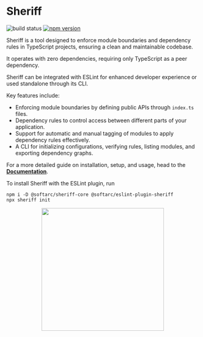 # Sheriff

![build status](https://github.com/softarc-consulting/sheriff/actions/workflows/build.yml/badge.svg)
[![npm version](https://img.shields.io/npm/v/%40softarc%2Fsheriff-core.svg)](https://www.npmjs.com/package/%40softarc%2Fsheriff-core)

Sheriff is a tool designed to enforce module boundaries and dependency rules in TypeScript projects, ensuring a clean and maintainable codebase.

It operates with zero dependencies, requiring only TypeScript as a peer dependency.

Sheriff can be integrated with ESLint for enhanced developer experience or used standalone through its CLI.

Key features include:
- Enforcing module boundaries by defining public APIs through `index.ts` files.
- Dependency rules to control access between different parts of your application.
- Support for automatic and manual tagging of modules to apply dependency rules effectively.
- A CLI for initializing configurations, verifying rules, listing modules, and exporting dependency graphs.

For a more detailed guide on installation, setup, and usage, head to the **[Documentation](https://softarc-consulting.github.io/sheriff/)**.

To install Sheriff with the ESLint plugin, run

```shell
npm i -D @softarc/sheriff-core @softarc/eslint-plugin-sheriff
npx sheriff init
```

<p align="center">
<img src="https://raw.githubusercontent.com/softarc-consulting/sheriff/main/logo.png" width="320" style="text-align: center">
</p>
